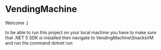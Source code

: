 # VendingMachine

Welcome :) 

to be able to run this project on your local machine
you have to make sure that .NET 5 SDK is installed
then navigate to VendingMachine\SnacksVM and run the command 
dotnet run
